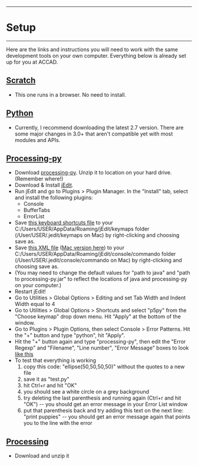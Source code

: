 --------------------------------
# Setup
--------------------------------

Here are the links and instructions you will need to work with the same development tools on your own computer.  Everything below is already set up for you at ACCAD.  

## [Scratch][]

- This one runs in a browser.  No need to install.  

## [Python](http://www.python.org/)

- Currently, I recommend downloading the latest 2.7 version.  There are some major changes in 3.0+ that aren't compatible yet with most modules and APIs.

## [Processing-py][processing-py]

- Download [processing-py][]. Unzip it to location on your hard drive. (Remember where!)
- Download & Install [jEdit][].
- Run jEdit and go to Plugins > Plugin Manager.  In the "Install" tab, select and install the following plugins:
	- Console
	- BufferTabs
	- ErrorList
- Save [this keyboard shortcuts file][] to your C:/Users/USER/AppData/Roaming/jEdit/keymaps folder (/User/USER/.jedit/keymaps on Mac) by right-clicking and choosing save as.
- Save [this XML file][] ([Mac version here][]) to your C:/Users/USER/AppData/Roaming/jEdit/console/commando folder (/User/USER/.jedit/console/commando on Mac) by right-clicking and choosing save as. 
- (You may need to change the default values for "path to java" and "path to processing-py.jar" to reflect the locations of java and processing-py on your computer.)
- Restart jEdit!
- Go to Utilities > Global Options > Editing and set Tab Width and Indent Width equal to 4
- Go to Utilities > Global Options > Shortcuts and select "p5py" from the "Choose keymap" drop down menu.  Hit "Apply" at the bottom of the window.
- Go to Plugins > Plugin Options, then select Console > Error Patterns.  Hit the "+" button and type "python", hit "Apply".
- Hit the "+" button again and type "processing-py", then edit the "Error Regexp" and "Filename", "Line number", "Error Message" boxes to look [like this](https://raw.github.com/jeisenma/ProgrammingConcepts/master/00-setup/jeditFiles/jEditErrorPatterns.png)
- To test that everything is working
	1. copy this code: "ellipse(50,50,50,50)" without the quotes to a new file
	2. save it as "test.py" 
	3. hit Ctrl+r and hit "OK"
	4. you should see a white circle on a grey background
	5. try deleting the last parenthesis and running again (Ctrl+r and hit "OK") -- you should get an error message in your Error List window
	6. put that parenthesis back and try adding this text on the next line: "print puppies" -- you should get an error message again that points you to the line with the error

<!--

- In jEdit, go to Plugins > Plugin Options.  Create a new error pattern by hitting the plus-sign button and edit to look like [this screenshot](https://www.dropbox.com/s/o37bi4v9wsec40s/jEditErrorPatterns.png?dl=1)
- Download [processing-py][]
- Unzip it to your Desktop
- Find the p5py.exe file inside the folder, right-click on it and choose "Pin to Taskbar"
-->

<!--
- In [Notepad++][] go to Run > Run...
- Copy and paste this command: 
	- java -jar Z:\processing.py-0021\processing-py.jar "$(FULL_CURRENT_PATH)"
- Then hit the "Save" button and name it: "processing-py"
- Assign the keystroke ctrl+R and hit "OK"
-->

## [Processing](http://processing.org/download/)

- Download and unzip it


[Scratch]: http://scratch.mit.edu/projects/editor/?tip_bar=getStarted
[processing-py]: https://github.com/jeisenma/ProgrammingConcepts/blob/master/00-setup/processing.py-0022.zip
[this XML file]: pcad.py?page=00-setup/jeditFiles/PYP5.xml
[Mac version here]: pcad.py?page=00-setup/jeditFiles/PYP5_mac.xml
[this keyboard shortcuts file]: pcad.py?page=00-setup/jeditFiles/p5py_keys.props
[jEdit]: http://sourceforge.net/projects/jedit/files/jedit/5.0.0/jedit5.0.0install.jar/download
[Notepad++]: http://notepad-plus-plus.org/download/v6.3.3.html
